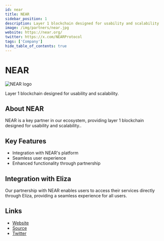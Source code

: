 ```yaml
---
id: near
title: NEAR
sidebar_position: 1
description: Layer 1 blockchain designed for usability and scalability.
image: /img/partners/near.jpg
website: https://near.org/
twitter: https://x.com/NEARProtocol
tags: ['Company']
hide_table_of_contents: true
---
```


# NEAR

<div className="partner-logo">
  <img src="/img/partners/near.jpg" alt="NEAR logo" />
</div>

Layer 1 blockchain designed for usability and scalability.

## About NEAR

NEAR is a key partner in our ecosystem, providing layer 1 blockchain designed for usability and scalability..

## Key Features

- Integration with NEAR's platform
- Seamless user experience
- Enhanced functionality through partnership

## Integration with Eliza

Our partnership with NEAR enables users to access their services directly through Eliza, providing a seamless experience for all users.

## Links

- [Website](https://near.org/)
- [Source](https://near.org/)
- [Twitter](https://x.com/NEARProtocol)

